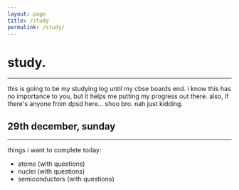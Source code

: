 ```yaml
---
layout: page
title: /study
permalink: /study/
---
```


# study.

---

this is going to be my studying log until my cbse boards end. i know this has no importance to you, but it helps me putting my progress out there. also, if there's anyone from dpsd here... shoo bro. nah just kidding.

## 29th december, sunday

---

things i want to complete today:
 - atoms (with questions)
 - nuclei (with questions)
 - semiconductors (with questions)
